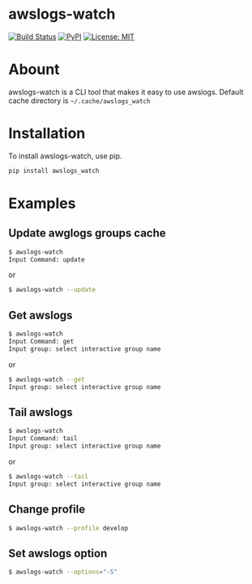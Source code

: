 awslogs-watch
==

[![Build Status](https://travis-ci.org/deresmos/awslogs-watch.svg?branch=master)](https://travis-ci.org/deresmos/awslogs-watch)
[![PyPI](https://badge.fury.io/py/awslogs-watch.svg)](https://badge.fury.io/py/awslogs-watch)
[![License: MIT](https://img.shields.io/badge/License-MIT-yellow.svg)](https://github.com/deresmos/awslogs-watch/blob/master/LICENSE)


Abount
===
awslogs-watch is a CLI tool that makes it easy to use awslogs.
Default cache directory is `~/.cache/awslogs_watch`

Installation
==
To install awslogs-watch, use pip.

```bash
pip install awslogs_watch
```

Examples
==

## Update awglogs groups cache
```bash
$ awslogs-watch
Input Command: update
```

or

```bash
$ awslogs-watch --update
```

## Get awslogs
```bash
$ awslogs-watch
Input Command: get
Input group: select interactive group name
```

or

```bash
$ awslogs-watch --get
Input group: select interactive group name
```

## Tail awslogs
```bash
$ awslogs-watch
Input Command: tail
Input group: select interactive group name
```

or

```bash
$ awslogs-watch --tail
Input group: select interactive group name
```

## Change profile
```bash
$ awslogs-watch --profile develop
```

## Set awslogs option
```bash
$ awslogs-watch --options="-S"
```
